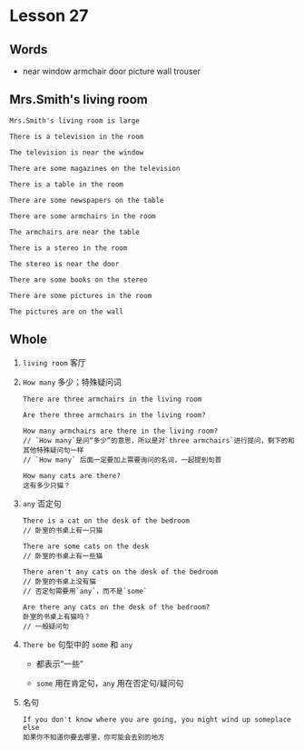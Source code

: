 # Lesson 27

## Words

- near window armchair door picture wall trouser

## Mrs.Smith's living room

```
Mrs.Smith's living room is large

There is a television in the room

The television is near the window

There are some magazines on the television

There is a table in the room

There are some newspapers on the table

There are some armchairs in the room

The armchairs are near the table

There is a stereo in the room

The stereo is near the door

There are some books on the stereo

There are some pictures in the room

The pictures are on the wall
```

## Whole

1. `living room` 客厅

2. `How many` 多少；特殊疑问词

   ```
   There are three armchairs in the living room

   Are there three armchairs in the living room?

   How many armchairs are there in the living room?
   // `How many`是问“多少”的意思，所以是对`three armchairs`进行提问，剩下的和其他特殊疑问句一样
   // `How many` 后面一定要加上需要询问的名词，一起提到句首

   How many cats are there?
   这有多少只猫？
   ```

3. `any` 否定句

   ```
   There is a cat on the desk of the bedroom
   // 卧室的书桌上有一只猫

   There are some cats on the desk
   // 卧室的书桌上有一些猫

   There aren't any cats on the desk of the bedroom
   // 卧室的书桌上没有猫
   // 否定句需要用`any`，而不是`some`

   Are there any cats on the desk of the bedroom?
   卧室的书桌上有猫吗？
   // 一般疑问句

   ```

4. `There be` 句型中的 `some` 和 `any`

   - 都表示“一些”

   - `some` 用在肯定句，`any` 用在否定句/疑问句

5. 名句

   ```
   If you don't know where you are going, you might wind up someplace else
   如果你不知道你要去哪里，你可能会去别的地方
   ```
